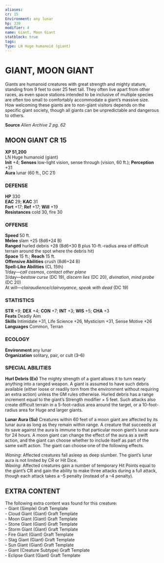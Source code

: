 ```yaml
---
aliases: 
cr: 15
Environment: any lunar  
hp: 330
modifier: 4
name: Giant, Moon Giant
statblock: true
tags: 
Type: LN Huge humanoid (giant)  
---
```

# GIANT, MOON GIANT
Giants are humanoid creatures with great strength and mighty stature, standing from 9 feet to over 25 feet tall. They often live apart from other races, as even space stations intended to be inclusive of multiple species are often too small to comfortably accommodate a giant’s massive size. How welcoming these giants are to non-giant visitors depends on the specific giant society, though all giants can be unpredictable and dangerous to others.


**Source** _Alien Archive 2 pg. 62_

## MOON GIANT CR 15

**XP 51,200**  
LN Huge humanoid (giant)  
**Init** +4; **Senses** low-light vision, sense through (vision, 60 ft.); **Perception** +31  
**Aura** lunar (60 ft., DC 21)

### DEFENSE

**HP** 330  
**EAC** 29; **KAC** 31  
**Fort** +17; **Ref** +17; **Will** +19  
**Resistances** cold 30, fire 30  

### OFFENSE

**Speed** 50 ft.  
**Melee** slam +25 (8d6+24 B)  
**Ranged** hurled debris +28 (8d6+30 B plus 10-ft.-radius area of difficult terrain around the spot where the debris hit)  
**Space** 15 ft.; **Reach** 15 ft.  
**Offensive Abilities** crush (8d6+24 B)  
**Spell-Like Abilities** (CL 15th)  
1/day—_call cosmos_, _contact other plane_  
3/day—_bestow curse_ (DC 19), _discern lies_ (DC 20), _divination_, _mind probe_ (DC 20)  
At will—_clairaudience/clairvoyance_, _speak with dead_ (DC 19)

### STATISTICS

**STR** +9; **DEX** +4; **CON** +7; **INT** +3; **WIS** +5; **CHA** +3  
**Feats** Deadly Aim  
**Skills** Intimidate +31, Life Science +26, Mysticism +31, Sense Motive +26  
**Languages** Common, Terran

### ECOLOGY

**Environment** any lunar  
**Organization** solitary, pair, or cult (3–6)

### SPECIAL ABILITIES

**Hurl Debris (Ex)** The mighty strength of a giant allows it to turn nearly anything into a ranged weapon. A giant is assumed to have such debris available (either loose or readily torn from the environment without requiring an extra action) unless the GM rules otherwise. Hurled debris has a range increment equal to the giant’s Strength modifier × 5 feet. Such attacks also create difficult terrain in a 5-foot-radius area around the target, or a 10-foot-radius area for Huge and larger giants.

**Lunar Aura (Su)** Creatures within 60 feet of a moon giant are affected by its lunar aura as long as they remain within range. A creature that succeeds at its save against the aura is immune to that particular moon giant’s lunar aura for 24 hours. A moon giant can change the effect of the aura as a swift action, and the giant can choose whether to include itself as part of the same swift action. The giant can choose one of the following effects.

_Waning_: Affected creatures fall asleep as deep slumber. The giant’s lunar aura is not limited by CR or Hit Dice.  
_Waxing_: Affected creatures gain a number of temporary Hit Points equal to the giant’s CR and gain the ability to make three attacks during a full attack, though each attack takes a –5 penalty (instead of a –4 penalty).

## EXTRA CONTENT

The following extra content was found for this creature:  
\- Giant (Simple) Graft Template  
\- Cloud Giant (Giant) Graft Template  
\- Moon Giant (Giant) Graft Template  
\- Stone Giant (Giant) Graft Template  
\- Storm Giant (Giant) Graft Template  
\- Fire Giant (Giant) Graft Template  
\- Slag Giant (Giant) Graft Template  
\- Sun Giant (Giant) Graft Template  
\- Giant (Creature Subtype) Graft Template  
\- Eclipse Giant (Giant) Graft Template
